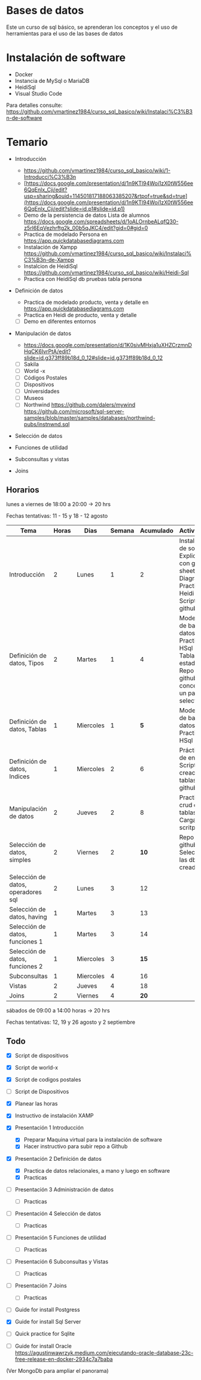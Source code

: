 # Bases de datos
Este un curso de sql básico, se aprenderan los conceptos y el uso de herramientas para el uso de las bases de datos

# Instalación de software
- Docker
- Instancia de MySql o MariaDB
- HeidiSql
- Visual Studio Code

Para detalles consulte:
https://github.com/vmartinez1984/curso_sql_basico/wiki/Instalaci%C3%B3n-de-software

# Temario

- Introducción
   - https://github.com/vmartinez1984/curso_sql_basico/wiki/1-Introducci%C3%B3n
    - [https://docs.google.com/presentation/d/1n9KTl94Woi1zX0tW556ee6QqEnlx_Cji/edit?usp=sharing&ouid=114501817188063385207&rtpof=true&sd=true](https://docs.google.com/presentation/d/1n9KTl94Woi1zX0tW556ee6QqEnlx_Cji/edit?slide=id.p1#slide=id.p1)
    - Demo de la persistencia de datos Lista de alumnos https://docs.google.com/spreadsheets/d/1oALOrnbeALqfQ30-z5rl6EqVezhrftg2k_00b5qJKC4/edit?gid=0#gid=0  
    - Practica de modelado Persona en https://app.quickdatabasediagrams.com
    - Instalación de Xampp https://github.com/vmartinez1984/curso_sql_basico/wiki/Instalaci%C3%B3n-de-Xampp
    - Instalcion de HeidiSql https://github.com/vmartinez1984/curso_sql_basico/wiki/Heidi-Sql
    - Practica con HeidiSql db pruebas tabla persona   

- Definición de datos
    - Practica de modelado producto, venta y detalle en https://app.quickdatabasediagrams.com
    - Practica en Heidi de producto, venta y detalle
    - [ ] Demo en diferentes entornos
  
- Manipulación de datos
    - https://docs.google.com/presentation/d/1K0sivMHxja1uXHZCrzmnDHqCK6IvrPtA/edit?slide=id.g373ff89b18d_0_12#slide=id.g373ff89b18d_0_12
    - [ ] Sakila
    - [ ] World -x
    - [ ] Códigos Postales
    - [ ] Dispositivos
    - [ ] Universidades
    - [ ] Museos
    - [ ] Northwind  https://github.com/dalers/mywind  https://github.com/microsoft/sql-server-samples/blob/master/samples/databases/northwind-pubs/instnwnd.sql
- Selección de datos
  
- Funciones de utilidad
- Subconsultas y vistas
- Joins

## Horarios

lunes a viernes de 18:00 a 20:00 -> 20 hrs

Fechas tentativas: 11 - 15 y 18 - 12 agosto

| Tema                               | Horas | Dias     | Semana | Acumulado | Actividades |
|------------------------------------|-------|----------|--------|-----------|-------------|
| Introducción                       | 2     | Lunes    | 1      | 2         | Instalación de software <br/> Explicación con google sheets <br> Diagramas <br> Practica en Heidi <br> Script en github|
| Definición de datos, Tipos         | 2     | Martes   | 1      | 4         | Modelado de bases de datos <br> Practica en HSql <br> Tabla de estado <br> Repo en github conceptos, un par de selects|
| Definición de datos, Tablas        | 1     | Miercoles| 1      | **5**     | Modelado de bases de datos <br> Practica en HSql |
| Definición de datos, Indices       | 1     | Miercoles| 2      | 6         | Prácticas de entornos <br> Scripts de creación de tablas en github|
| Manipulación de datos              | 2     | Jueves   | 2      | 8         | Practicas crud con las tablas cread <br> Carga de scritps|
| Selección de datos, simples        | 2     | Viernes  | 2      | **10**    | Repo en github Select en las db creadas|
| Selección de datos, operadores sql | 2     | Lunes    | 3      | 12        ||
| Selección de datos, having         | 1     | Martes   | 3      | 13        ||
| Selección de datos, funciones 1    | 1     | Martes   | 3      | 14        ||
| Selección de datos, funciones 2    | 1     | Miercoles| 3      | **15**    ||
| Subconsultas                       | 1     | Miercoles| 4      | 16        ||
| Vistas                             | 2     | Jueves   | 4      | 18        ||
| Joins                              | 2     | Viernes  | 4      | **20**    ||

   

sábados de 09:00 a 14:00 horas -> 20 hrs

Fechas tentativas: 12, 19 y 26 agosto y 2 septiembre



## Todo
- [X] Script de dispositivos
- [X] Script de world-x
- [X] Script de codigos postales
- [ ] Script de Dispositivos
- [x] Planear las horas
- [x] Instructivo de instalación XAMP
- [X] Presentación 1 Introducción    
    - [x] Preparar Maquina virtual para la instalación de software
    - [x] Hacer instructivo para subir repo a Github    
- [x] Presentación 2 Definición de datos
    - [x] Practica de datos relacionales, a mano y luego en software
    - [x] Practicas
- [ ] Presentación 3 Administración de datos
    - [ ] Practicas
- [ ] Presentación 4 Selección de datos
    - [ ] Practicas
- [ ] Presentación 5 Funciones de utilidad
    - [ ] Practicas
- [ ] Presentación 6 Subconsultas y Vistas
    - [ ] Practicas
- [ ] Presentación 7 Joins
    - [ ] Practicas

- [ ] Guide for install Postgress
- [x] Guide for install Sql Server
- [ ] Quick practice for Sqlite
- [ ] Guide for install Oracle
https://agustinwawrzyk.medium.com/ejecutando-oracle-database-23c-free-release-en-docker-2934c7a7baba

    


(Ver MongoDb para ampliar el panorama)
